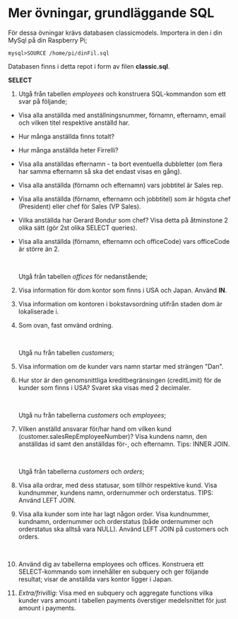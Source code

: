 # Mer övningar, grundläggande SQL

För dessa övningar krävs databasen classicmodels.
Importera in den i din MySql på din Raspberry Pi;

`mysql>SOURCE /home/pi/dinFil.sql`

Databasen finns i detta repot i form av filen **classic.sql**.





**SELECT**

1. Utgå från tabellen *employees* och konstruera SQL-kommandon som ett svar på följande;

- Visa alla anställda med anställningsnummer, förnamn, efternamn, email och vilken titel respektive anställd har.


-  Hur många anställda finns totalt?

-  Hur många anställda heter Firrelli?

 - Visa alla anställdas efternamn - ta bort eventuella dubbletter (om flera har samma efternamn så ska det endast visas en gång).

 - Visa alla anställda (förnamn och efternamn) vars jobbtitel är Sales rep.

 - Visa alla anställda (förnamn, efternamn och jobbtitel) som är högsta chef (President) eller chef för Sales (VP Sales).

 - Vilka anställda har Gerard Bondur som chef? 
   Visa detta på åtminstone 2 olika sätt (gör 2st olika SELECT queries).

 - Visa alla anställda (förnamn, efternamn och officeCode) vars officeCode är större än 2.

     ​

     Utgå från tabellen *offices* för nedanstående;

2. Visa information för dom kontor som finns i USA och Japan. Använd **IN**.

3. Visa information om kontoren i bokstavsordning utifrån staden dom är lokaliserade i.

4. Som ovan, fast omvänd ordning.

   ​

   Utgå nu från tabellen *customers*;

5. Visa information om de kunder vars namn startar med strängen "Dan".

6. Hur stor är den genomsnittliga kreditbegränsingen (creditLimit) för de kunder som finns i USA? Svaret ska visas med 2 decimaler. 

   ​

   Utgå nu från tabellerna *customers* och *employees*;

7. Vilken anställd ansvarar för/har hand om vilken kund (customer.salesRepEmployeeNumber)?
   Visa kundens namn, den anställdas id samt den anställdas för-, och efternamn.
   Tips: INNER JOIN.

   ​

   Utgå från tabellerna *customers* och *orders*;

8. Visa alla ordrar, med dess statusar, som tillhör respektive kund. Visa kundnummer, kundens namn, ordernummer och orderstatus. 
   TIPS: Använd LEFT JOIN.
   ​

9. Visa alla kunder som inte har lagt någon order. Visa kundnummer, kundnamn, ordernummer och orderstatus (både ordernummer och orderstatus ska alltså vara NULL).
   Använd LEFT JOIN på customers och orders.

   ​

10. Använd dig av tabellerna employees och offices. Konstruera ett SELECT-kommando som innehåller en subquery och ger följande resultat;
   visar de anställda vars kontor ligger i Japan.
   ​

11. _Extra/frivillig:_
   Visa med en subquery och aggregate functions vilka kunder vars amount i tabellen payments överstiger medelsnittet för just amount i payments.
   ​
